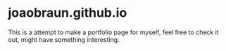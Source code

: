 # joaobraun.github.io

This is a attempt to make a portfolio page for myself, feel free to check it out, might have something interesting.
